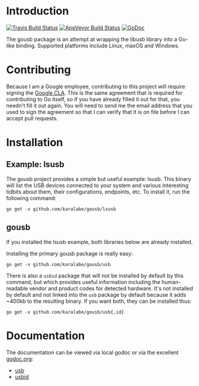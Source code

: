 Introduction
============

[![Travis Build Status][travisimg]][travis]
[![AppVeyor Build Status][appveyorimg]][appveyor]
[![GoDoc][docimg]][doc]

The gousb package is an attempt at wrapping the libusb library into a Go-like binding. Supported platforms include Linux, maxOS and Windows.

[travisimg]:   https://travis-ci.org/karalabe/gousb.svg?branch=master
[travis]:      https://travis-ci.org/karalabe/gousb
[appveyorimg]: https://ci.appveyor.com/api/projects/status/84k9xse10rl72gn2/branch/master?svg=true
[appveyor]:    https://ci.appveyor.com/project/karalabe/gousb
[docimg]:      https://godoc.org/github.com/karalabe/gousb?status.svg
[doc]:         https://godoc.org/github.com/karalabe/gousb

Contributing
============
Because I am a Google employee, contributing to this project will require signing the [Google CLA][cla].
This is the same agreement that is required for contributing to Go itself, so if you have
already filled it out for that, you needn't fill it out again.
You will need to send me the email address that you used to sign the agreement
so that I can verify that it is on file before I can accept pull requests.

[cla]: https://cla.developers.google.com/

Installation
============

Example: lsusb
--------------
The gousb project provides a simple but useful example: lsusb.  This binary will list the USB devices connected to your system and various interesting tidbits about them, their configurations, endpoints, etc.  To install it, run the following command:

    go get -v github.com/karalabe/gousb/lsusb

gousb
-----
If you installed the lsusb example, both libraries below are already installed.

Installing the primary gousb package is really easy:

    go get -v github.com/karalabe/gousb/usb

There is also a `usbid` package that will not be installed by default by this command, but which provides useful information including the human-readable vendor and product codes for detected hardware.  It's not installed by default and not linked into the `usb` package by default because it adds ~400kb to the resulting binary.  If you want both, they can be installed thus:

    go get -v github.com/karalabe/gousb/usb{,id}

Documentation
=============
The documentation can be viewed via local godoc or via the excellent [godoc.org](http://godoc.org/):

- [usb](http://godoc.org/github.com/karalabe/gousb/usb)
- [usbid](http://godoc.org/pkg/github.com/karalabe/gousb/usbid)
